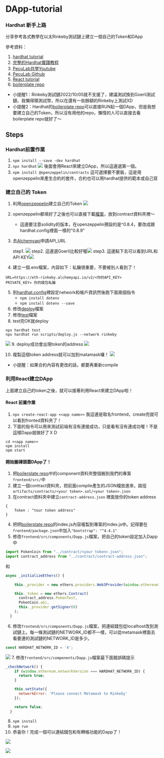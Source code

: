 # DApp-tutorial
### Hardhat 新手上路
分享參考各式教學在以太Rinkeby測試鏈上建立一個自己的Token和DApp

參考資料：
1. [hardhat tutorial](https://hardhat.org/tutorial)
2. [完整的Hardhat實踐教程](https://medium.com/my-blockchain-development-daily-journey/%E5%AE%8C%E6%95%B4%E7%9A%84hardhat%E5%AF%A6%E8%B8%90%E6%95%99%E7%A8%8B-a9b005aa4c12)
3. [PecuLab共學Youtube](https://youtu.be/0rlY6WUtrAY)
4. [PecuLab Github](https://github.com/pecu/PecuLab4SEP)
5. [React tutorial](https://create-react-app.dev/docs/getting-started)
6. [boilerplate repo](https://github.com/NomicFoundation/hardhat-boilerplate)

* 小提醒1：Rinkeby測試鏈2022/10/05就不支援了，建議測試換到Goerli測試鏈。我懶得領測試幣，所以在還有一些餘額的Rinkeby上測試XD
* 小提醒2：Hardhat的[boilerplate repo](https://github.com/NomicFoundation/hardhat-boilerplate)可以直接RUN起一個DApp，但是我想要建立自己的Token，所以沒有用他的repo，懶惰的人可以直接去看boilerplate repo就好了～

## Steps
### Hardhat前置作業
1. `npm install --save -dev hardhat`
2. `npx hardhat` 
![](images/hardhat_init.png)
後面會用React來建立DApp，所以這邊選第一個。
3. `npm install @openzeppelin/contracts`
這可選擇要不要裝，這是用openzeppelin來產生合約的套件，合約也可以用hardhat提供的範本或自己寫

### 建立自己的 Token
1. 利用[openzeppelin](https://docs.openzeppelin.com/contracts/4.x/wizard)建立自己的Token
![](images/openzepplin.png)
2. openzeppelin都填好了之後也可以直接下載[檔案](hardhat/contracts/PokenTest.sol)，放到contract資料夾裡～
    * 這邊要注意solidity的版本，在openzeppelin預設的是^0.8.4，要改成跟hardhat.config裡面一樣的"0.8.9"
3. 去[Alchemyapi](https://dashboard.alchemyapi.io/)申請API_URL

    step1. ![](images/API_step1.png)
    step2. 這邊選Goerli比較好喔![](images/API_step2.png)
    step3. 這邊點下去可以看到URL和API KEY![](images/API_step3.png)

4. 建立一個.env檔案，內容如下：私鑰很重要，不要被別人看到了！
```
URL=https://eth-rinkeby.alchemyapi.io/v2/<你的API_KEY>
PRIVATE_KEY= 你的錢包私鑰
```
5. 到[hardhat.config](hardhat/hardhat.config.js)裡設定network和帳戶資訊然後跑下面兩個指令
    * `npm install dotenv`
    * `npm install dotenv --save`
6. 修改[deploy](hardhat/scripts/deploy.js)檔案
7. 修改[test](hardhat/test/Test.js)檔案
8. test完OK就deploy
```
npx hardhat test
npx hardhat run scripts/deploy.js --network rinkeby
```
![](images/test_success.png)
9. deploy成功會出現token的address
![](images/deploy_success.png) 

10. 複製這個token address就可以加到matamask囉！
![](images/matamask.png)

* 小提醒：如果合約內容有更改的話，都要再重新compile

### 利用React建立DApp
上面建立自己的token之後，就可以接著利用React來建立DApp啦！

#### React 前置作業

1. `npx create-react-app <<app name>>` 我這邊是取名frontend，create完就可以看到fronted資料夾了！
2. 下面的指令可以用來測試前端有沒有連接成功，只是看有沒有連成功喔！不是這樣Dapp就做好了ＸＤ
```
cd <<app name>>
npm install
npm start
```

#### 開始搬磚頭蓋DApp了！

1. 把[boilerplate repo](https://github.com/NomicFoundation/hardhat-boilerplate)中的component資料夾整個搬到我們的專案`frontend/src/`中
2. 建立一個contract資料夾，把前面compile產生的JSON檔放進來，路徑`artifacts/contracts/<your token>.sol/<your token>.json`
3. 在contract資料夾中建立`contract-address.json` 裡面放你的token address
```
{
    Token : "tour token address"
}
```
4. 把把[boilerplate repo](https://github.com/NomicFoundation/hardhat-boilerplate)的index.js內容複製到專案的index.js中。記得要在`frontend/package.json`中加入`"bootstrap": "^4.4.1"`
5. 修改`frontend/src/components/Dapp.js`檔案，把自己的token設定加入Dapp中
```javascript
import PokenCoin from "../contract/<your token>.json";
import contract_address from "../contract/contract-address.json";
```
和
```javascript
async _initializeEthers() {
    
    this._provider = new ethers.providers.Web3Provider(window.ethereum);

    this._token = new ethers.Contract(
      contract_address.PokenTest,
      PokenCoin.abi,
      this._provider.getSigner(0)
    );
  }

```
6. 修改`frontend/src/components/Dapp.js`檔案，把連結錢包從localhost改到測試鏈上。每一條測試鏈的NETWORK_ID都不一樣，可以從metamask裡面去看要連的測試鏈的NETWORK_ID是多少。
```javascript
const HARDHAT_NETWORK_ID = '4';
```

![](images/testnet_id.png) 
7. 修改`frontend/src/components/Dapp.js`檔案最下面錯誤碼提示
```javascript
_checkNetwork() {
    if (window.ethereum.networkVersion === HARDHAT_NETWORK_ID) {
      return true;
    }

    this.setState({ 
      networkError: 'Please connect Metamask to Rinkeby'
    });

    return false;
  }
```

8. `npm install`
9. `npm run`
10. 恭喜你！完成一個可以連結錢包和有轉帳功能的Dapp了！

![](images/Dapp_index.png)

![](images/transfer.png)


